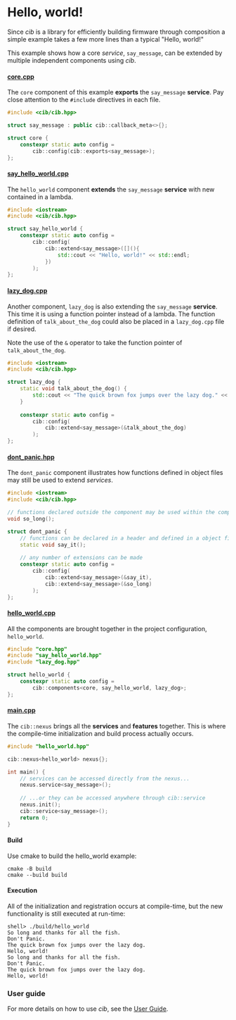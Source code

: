 # Hello, world!

Since *cib* is a library for efficiently building firmware through composition
a simple example takes a few more lines than a typical "Hello, world!"

This example shows how a core *service*, `say_message`, can be extended by 
multiple independent components using *cib*.

#### [core.cpp](core.cpp)
The `core` component of this example **exports** the `say_message` **service**. Pay close
attention to the `#include` directives in each file.
```c++
#include <cib/cib.hpp>

struct say_message : public cib::callback_meta<>{};

struct core {
    constexpr static auto config =
        cib::config(cib::exports<say_message>);
};
```
#### [say_hello_world.cpp](say_hello_world.cpp)
The `hello_world` component **extends** the `say_message` **service** with new
contained in a lambda.
```c++
#include <iostream>
#include <cib/cib.hpp>

struct say_hello_world {
    constexpr static auto config =
        cib::config(
            cib::extend<say_message>([](){
                std::cout << "Hello, world!" << std::endl;
            })        
        );
};
```
#### [lazy_dog.cpp](lazy_dog.cpp)
Another component, `lazy_dog` is also extending the `say_message` **service**.
This time it is using a function pointer instead of a lambda. The function 
definition of `talk_about_the_dog` could also be placed in a `lazy_dog.cpp` 
file if desired.

Note the use of the `&` operator to take the function pointer of 
`talk_about_the_dog`.

```c++
#include <iostream>
#include <cib/cib.hpp>

struct lazy_dog {
    static void talk_about_the_dog() {
        std::cout << "The quick brown fox jumps over the lazy dog." << std::endl;
    }
    
    constexpr static auto config =
        cib::config(
            cib::extend<say_message>(&talk_about_the_dog)        
        );
};
```
#### [dont_panic.hpp](dont_panic.hpp)
The `dont_panic` component illustrates how functions defined in object files
may still be used to extend *services*. 

```c++
#include <iostream>
#include <cib/cib.hpp>

// functions declared outside the component may be used within the component
void so_long();

struct dont_panic {
    // functions can be declared in a header and defined in a object file
    static void say_it();
    
    // any number of extensions can be made
    constexpr static auto config =
        cib::config(
            cib::extend<say_message>(&say_it),
            cib::extend<say_message>(&so_long)
        );
};
```
#### [hello_world.cpp](hello_world.cpp)
All the components are brought together in the project configuration, `hello_world`.
```c++
#include "core.hpp"
#include "say_hello_world.hpp"
#include "lazy_dog.hpp"

struct hello_world {
    constexpr static auto config =
        cib::components<core, say_hello_world, lazy_dog>;
};
```
#### [main.cpp](main.cpp)
The `cib::nexus` brings all the **services** and **features** together. This is
where the compile-time initialization and build process actually occurs.
```c++
#include "hello_world.hpp"

cib::nexus<hello_world> nexus{};

int main() {
    // services can be accessed directly from the nexus...
    nexus.service<say_message>();
    
    // ...or they can be accessed anywhere through cib::service
    nexus.init();
    cib::service<say_message>();
    return 0;
}
```

#### Build
Use cmake to build the hello_world example:
```shell
cmake -B build
cmake --build build
```

#### Execution
All of the initialization and registration occurs at compile-time, but the
new functionality is still executed at run-time:
```
shell> ./build/hello_world
So long and thanks for all the fish.
Don't Panic.
The quick brown fox jumps over the lazy dog.
Hello, world!
So long and thanks for all the fish.
Don't Panic.
The quick brown fox jumps over the lazy dog.
Hello, world!
```

### User guide

For more details on how to use *cib*, see the [User Guide](../../USER_GUIDE.md).
